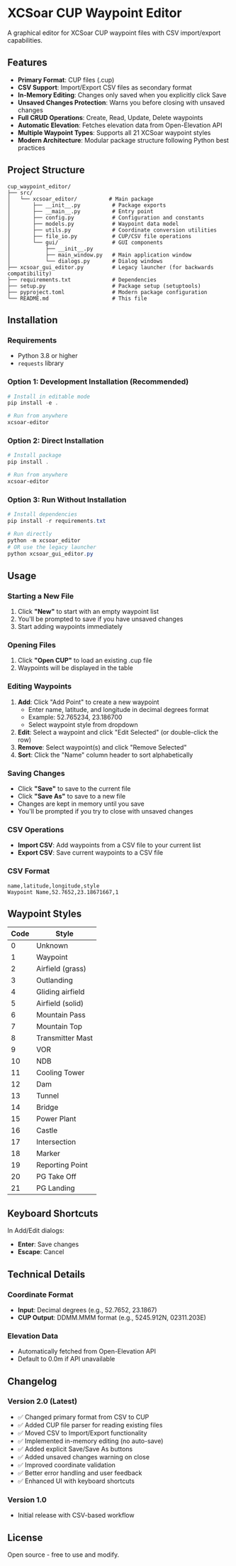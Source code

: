 # XCSoar CUP Waypoint Editor

A graphical editor for XCSoar CUP waypoint files with CSV import/export capabilities.

## Features

- **Primary Format**: CUP files (.cup)
- **CSV Support**: Import/Export CSV files as secondary format
- **In-Memory Editing**: Changes only saved when you explicitly click Save
- **Unsaved Changes Protection**: Warns you before closing with unsaved changes
- **Full CRUD Operations**: Create, Read, Update, Delete waypoints
- **Automatic Elevation**: Fetches elevation data from Open-Elevation API
- **Multiple Waypoint Types**: Supports all 21 XCSoar waypoint styles
- **Modern Architecture**: Modular package structure following Python best practices

## Project Structure

```
cup_waypoint_editor/
├── src/
│   └── xcsoar_editor/          # Main package
│       ├── __init__.py          # Package exports
│       ├── __main__.py          # Entry point
│       ├── config.py            # Configuration and constants
│       ├── models.py            # Waypoint data model
│       ├── utils.py             # Coordinate conversion utilities
│       ├── file_io.py           # CUP/CSV file operations
│       └── gui/                 # GUI components
│           ├── __init__.py
│           ├── main_window.py   # Main application window
│           └── dialogs.py       # Dialog windows
├── xcsoar_gui_editor.py         # Legacy launcher (for backwards compatibility)
├── requirements.txt             # Dependencies
├── setup.py                     # Package setup (setuptools)
├── pyproject.toml               # Modern package configuration
└── README.md                    # This file
```

## Installation

### Requirements
- Python 3.8 or higher
- `requests` library

### Option 1: Development Installation (Recommended)

```powershell
# Install in editable mode
pip install -e .

# Run from anywhere
xcsoar-editor
```

### Option 2: Direct Installation

```powershell
# Install package
pip install .

# Run from anywhere
xcsoar-editor
```

### Option 3: Run Without Installation

```powershell
# Install dependencies
pip install -r requirements.txt

# Run directly
python -m xcsoar_editor
# OR use the legacy launcher
python xcsoar_gui_editor.py
```

## Usage

### Starting a New File
1. Click **"New"** to start with an empty waypoint list
2. You'll be prompted to save if you have unsaved changes
3. Start adding waypoints immediately

### Opening Files
1. Click **"Open CUP"** to load an existing .cup file
2. Waypoints will be displayed in the table

### Editing Waypoints
1. **Add**: Click "Add Point" to create a new waypoint
   - Enter name, latitude, and longitude in decimal degrees format
   - Example: 52.765234, 23.186700
   - Select waypoint style from dropdown
2. **Edit**: Select a waypoint and click "Edit Selected" (or double-click the row)
3. **Remove**: Select waypoint(s) and click "Remove Selected"
4. **Sort**: Click the "Name" column header to sort alphabetically

### Saving Changes
- Click **"Save"** to save to the current file
- Click **"Save As"** to save to a new file
- Changes are kept in memory until you save
- You'll be prompted if you try to close with unsaved changes

### CSV Operations
- **Import CSV**: Add waypoints from a CSV file to your current list
- **Export CSV**: Save current waypoints to a CSV file

### CSV Format
```csv
name,latitude,longitude,style
Waypoint Name,52.7652,23.18671667,1
```

## Waypoint Styles

| Code | Style                |
|------|----------------------|
| 0    | Unknown              |
| 1    | Waypoint             |
| 2    | Airfield (grass)     |
| 3    | Outlanding           |
| 4    | Gliding airfield     |
| 5    | Airfield (solid)     |
| 6    | Mountain Pass        |
| 7    | Mountain Top         |
| 8    | Transmitter Mast     |
| 9    | VOR                  |
| 10   | NDB                  |
| 11   | Cooling Tower        |
| 12   | Dam                  |
| 13   | Tunnel               |
| 14   | Bridge               |
| 15   | Power Plant          |
| 16   | Castle               |
| 17   | Intersection         |
| 18   | Marker               |
| 19   | Reporting Point      |
| 20   | PG Take Off          |
| 21   | PG Landing           |

## Keyboard Shortcuts

In Add/Edit dialogs:
- **Enter**: Save changes
- **Escape**: Cancel

## Technical Details

### Coordinate Format
- **Input**: Decimal degrees (e.g., 52.7652, 23.1867)
- **CUP Output**: DDMM.MMM format (e.g., 5245.912N, 02311.203E)

### Elevation Data
- Automatically fetched from Open-Elevation API
- Default to 0.0m if API unavailable

## Changelog

### Version 2.0 (Latest)
- ✅ Changed primary format from CSV to CUP
- ✅ Added CUP file parser for reading existing files
- ✅ Moved CSV to Import/Export functionality
- ✅ Implemented in-memory editing (no auto-save)
- ✅ Added explicit Save/Save As buttons
- ✅ Added unsaved changes warning on close
- ✅ Improved coordinate validation
- ✅ Better error handling and user feedback
- ✅ Enhanced UI with keyboard shortcuts

### Version 1.0
- Initial release with CSV-based workflow

## License

Open source - free to use and modify.
